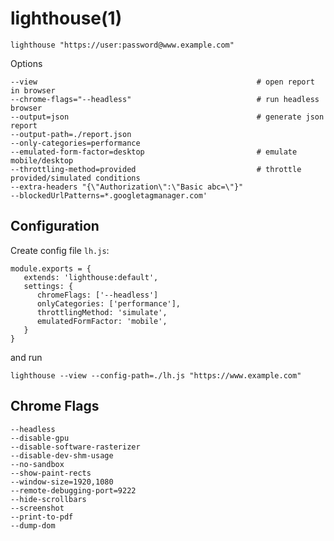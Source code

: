 # lighthouse(1)

    lighthouse "https://user:password@www.example.com"

Options

    --view                                                 # open report in browser
    --chrome-flags="--headless"                            # run headless browser
    --output=json                                          # generate json report
    --output-path=./report.json
    --only-categories=performance
    --emulated-form-factor=desktop                         # emulate mobile/desktop
    --throttling-method=provided                           # throttle provided/simulated conditions
    --extra-headers "{\"Authorization\":\"Basic abc=\"}"
    --blockedUrlPatterns=*.googletagmanager.com'

## Configuration

Create config file `lh.js`:

    module.exports = {
       extends: 'lighthouse:default',
       settings: {
          chromeFlags: ['--headless']
          onlyCategories: ['performance'],
          throttlingMethod: 'simulate',
          emulatedFormFactor: 'mobile',
       }
    }

and run

    lighthouse --view --config-path=./lh.js "https://www.example.com"

## Chrome Flags

    --headless
    --disable-gpu
    --disable-software-rasterizer
    --disable-dev-shm-usage
    --no-sandbox
    --show-paint-rects
    --window-size=1920,1080
    --remote-debugging-port=9222
    --hide-scrollbars
    --screenshot
    --print-to-pdf
    --dump-dom
